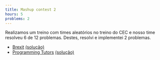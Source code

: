 ```yaml
---
title: Mashup contest 2
hours: 5
problems: 2
---
```


Realizamos um treino com times aleatórios no treino do CEC e nosso time resolveu 6 de 12 problemas.
Destes, resolvi e implementei 2 problemas.

- [Brexit](https://open.kattis.com/problems/brexit) [(solução)](https://github.com/gabrielrussoc/competitive-programming/blob/master/kattis/brexit.cpp)
- [Programming Tutors](https://open.kattis.com/problems/programmingtutors) [(solução)](https://github.com/gabrielrussoc/competitive-programming/blob/master/kattis/programmingtutors.cpp)
